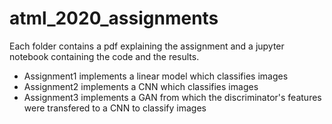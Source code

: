 # atml_2020_assignments

Each folder contains a pdf explaining the assignment and a jupyter notebook containing the code and the results.

- Assignment1 implements a linear model which classifies images
- Assignment2 implements a CNN which classifies images
- Assignment3 implements a GAN from which the discriminator's features were transfered to a CNN to classify images
